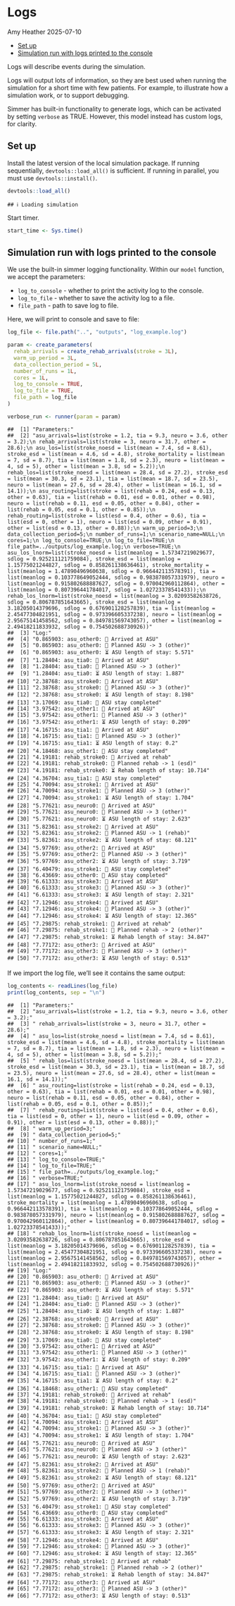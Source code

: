 Logs
================
Amy Heather
2025-07-10

- [Set up](#set-up)
- [Simulation run with logs printed to the
  console](#simulation-run-with-logs-printed-to-the-console)

Logs will describe events during the simulation.

Logs will output lots of information, so they are best used when running
the simulation for a short time with few patients. For example, to
illustrate how a simulation work, or to support debugging.

Simmer has built-in functionality to generate logs, which can be
activated by setting `verbose` as TRUE. However, this model instead has
custom logs, for clarity.

## Set up

Install the latest version of the local simulation package. If running
sequentially, `devtools::load_all()` is sufficient. If running in
parallel, you must use `devtools::install()`.

``` r
devtools::load_all()
```

    ## ℹ Loading simulation

Start timer.

``` r
start_time <- Sys.time()
```

## Simulation run with logs printed to the console

We use the built-in simmer logging functionality. Within our `model`
function, we accept the parameters:

- `log_to_console` - whether to print the activity log to the console.
- `log_to_file` - whether to save the activity log to a file.
- `file_path` - path to save log to file.

Here, we will print to console and save to file:

``` r
log_file <- file.path("..", "outputs", "log_example.log")

param <- create_parameters(
  rehab_arrivals = create_rehab_arrivals(stroke = 3L),
  warm_up_period = 3L,
  data_collection_period = 5L,
  number_of_runs = 1L,
  cores = 1L,
  log_to_console = TRUE,
  log_to_file = TRUE,
  file_path = log_file
)

verbose_run <- runner(param = param)
```

    ##  [1] "Parameters:"                                                                                                                                                                                                                                                                                                                                                                                                                                                                                                                                                                                                                                                                                                                                                                                                                                                                                                                                                                                                                                                                                                                                                                                                                                                                                                                                                                                                                                                                                                                                                                                                                                                                                                                                                                                                                                                                                                                                                                                                                                                                                                               
    ##  [2] "asu_arrivals=list(stroke = 1.2, tia = 9.3, neuro = 3.6, other = 3.2);\n rehab_arrivals=list(stroke = 3, neuro = 31.7, other = 28.6);\n asu_los=list(stroke_noesd = list(mean = 7.4, sd = 8.61), stroke_esd = list(mean = 4.6, sd = 4.8), stroke_mortality = list(mean = 7, sd = 8.7), tia = list(mean = 1.8, sd = 2.3), neuro = list(mean = 4, sd = 5), other = list(mean = 3.8, sd = 5.2));\n rehab_los=list(stroke_noesd = list(mean = 28.4, sd = 27.2), stroke_esd = list(mean = 30.3, sd = 23.1), tia = list(mean = 18.7, sd = 23.5), neuro = list(mean = 27.6, sd = 28.4), other = list(mean = 16.1, sd = 14.1));\n asu_routing=list(stroke = list(rehab = 0.24, esd = 0.13, other = 0.63), tia = list(rehab = 0.01, esd = 0.01, other = 0.98), neuro = list(rehab = 0.11, esd = 0.05, other = 0.84), other = list(rehab = 0.05, esd = 0.1, other = 0.85));\n rehab_routing=list(stroke = list(esd = 0.4, other = 0.6), tia = list(esd = 0, other = 1), neuro = list(esd = 0.09, other = 0.91), other = list(esd = 0.13, other = 0.88));\n warm_up_period=3;\n data_collection_period=5;\n number_of_runs=1;\n scenario_name=NULL;\n cores=1;\n log_to_console=TRUE;\n log_to_file=TRUE;\n file_path=../outputs/log_example.log;\n verbose=TRUE;\n asu_los_lnorm=list(stroke_noesd = list(meanlog = 1.57347219029677, sdlog = 0.925211121759084), stroke_esd = list(meanlog = 1.15775021244827, sdlog = 0.858261138636461), stroke_mortality = list(meanlog = 1.47890496960638, sdlog = 0.966442113578391), tia = list(meanlog = 0.103778649052444, sdlog = 0.983878057331979), neuro = list(meanlog = 0.915802688887627, sdlog = 0.970042960112864), other = list(meanlog = 0.807396441784017, sdlog = 1.02723378541433));\n rehab_los_lnorm=list(stroke_noesd = list(meanlog = 3.02093582638726, sdlog = 0.806787851643665), stroke_esd = list(meanlog = 3.18205014379696, sdlog = 0.676901128257839), tia = list(meanlog = 2.45477304821951, sdlog = 0.973396605337238), neuro = list(meanlog = 2.95675141458562, sdlog = 0.849781569743057), other = list(meanlog = 2.49418211833932, sdlog = 0.754502688730926))"
    ##  [3] "Log:"                                                                                                                                                                                                                                                                                                                                                                                                                                                                                                                                                                                                                                                                                                                                                                                                                                                                                                                                                                                                                                                                                                                                                                                                                                                                                                                                                                                                                                                                                                                                                                                                                                                                                                                                                                                                                                                                                                                                                                                                                                                                                                                      
    ##  [4] "0.865903: asu_other0: 🚶 Arrived at ASU"                                                                                                                                                                                                                                                                                                                                                                                                                                                                                                                                                                                                                                                                                                                                                                                                                                                                                                                                                                                                                                                                                                                                                                                                                                                                                                                                                                                                                                                                                                                                                                                                                                                                                                                                                                                                                                                                                                                                                                                                                                                                                   
    ##  [5] "0.865903: asu_other0: 🎯 Planned ASU -> 3 (other)"                                                                                                                                                                                                                                                                                                                                                                                                                                                                                                                                                                                                                                                                                                                                                                                                                                                                                                                                                                                                                                                                                                                                                                                                                                                                                                                                                                                                                                                                                                                                                                                                                                                                                                                                                                                                                                                                                                                                                                                                                                                                         
    ##  [6] "0.865903: asu_other0: ⏳ ASU length of stay: 5.571"                                                                                                                                                                                                                                                                                                                                                                                                                                                                                                                                                                                                                                                                                                                                                                                                                                                                                                                                                                                                                                                                                                                                                                                                                                                                                                                                                                                                                                                                                                                                                                                                                                                                                                                                                                                                                                                                                                                                                                                                                                                                        
    ##  [7] "1.28404: asu_tia0: 🚶 Arrived at ASU"                                                                                                                                                                                                                                                                                                                                                                                                                                                                                                                                                                                                                                                                                                                                                                                                                                                                                                                                                                                                                                                                                                                                                                                                                                                                                                                                                                                                                                                                                                                                                                                                                                                                                                                                                                                                                                                                                                                                                                                                                                                                                      
    ##  [8] "1.28404: asu_tia0: 🎯 Planned ASU -> 3 (other)"                                                                                                                                                                                                                                                                                                                                                                                                                                                                                                                                                                                                                                                                                                                                                                                                                                                                                                                                                                                                                                                                                                                                                                                                                                                                                                                                                                                                                                                                                                                                                                                                                                                                                                                                                                                                                                                                                                                                                                                                                                                                            
    ##  [9] "1.28404: asu_tia0: ⏳ ASU length of stay: 1.887"                                                                                                                                                                                                                                                                                                                                                                                                                                                                                                                                                                                                                                                                                                                                                                                                                                                                                                                                                                                                                                                                                                                                                                                                                                                                                                                                                                                                                                                                                                                                                                                                                                                                                                                                                                                                                                                                                                                                                                                                                                                                           
    ## [10] "2.38768: asu_stroke0: 🚶 Arrived at ASU"                                                                                                                                                                                                                                                                                                                                                                                                                                                                                                                                                                                                                                                                                                                                                                                                                                                                                                                                                                                                                                                                                                                                                                                                                                                                                                                                                                                                                                                                                                                                                                                                                                                                                                                                                                                                                                                                                                                                                                                                                                                                                   
    ## [11] "2.38768: asu_stroke0: 🎯 Planned ASU -> 3 (other)"                                                                                                                                                                                                                                                                                                                                                                                                                                                                                                                                                                                                                                                                                                                                                                                                                                                                                                                                                                                                                                                                                                                                                                                                                                                                                                                                                                                                                                                                                                                                                                                                                                                                                                                                                                                                                                                                                                                                                                                                                                                                         
    ## [12] "2.38768: asu_stroke0: ⏳ ASU length of stay: 8.198"                                                                                                                                                                                                                                                                                                                                                                                                                                                                                                                                                                                                                                                                                                                                                                                                                                                                                                                                                                                                                                                                                                                                                                                                                                                                                                                                                                                                                                                                                                                                                                                                                                                                                                                                                                                                                                                                                                                                                                                                                                                                        
    ## [13] "3.17069: asu_tia0: 🏁 ASU stay completed"                                                                                                                                                                                                                                                                                                                                                                                                                                                                                                                                                                                                                                                                                                                                                                                                                                                                                                                                                                                                                                                                                                                                                                                                                                                                                                                                                                                                                                                                                                                                                                                                                                                                                                                                                                                                                                                                                                                                                                                                                                                                                  
    ## [14] "3.97542: asu_other1: 🚶 Arrived at ASU"                                                                                                                                                                                                                                                                                                                                                                                                                                                                                                                                                                                                                                                                                                                                                                                                                                                                                                                                                                                                                                                                                                                                                                                                                                                                                                                                                                                                                                                                                                                                                                                                                                                                                                                                                                                                                                                                                                                                                                                                                                                                                    
    ## [15] "3.97542: asu_other1: 🎯 Planned ASU -> 3 (other)"                                                                                                                                                                                                                                                                                                                                                                                                                                                                                                                                                                                                                                                                                                                                                                                                                                                                                                                                                                                                                                                                                                                                                                                                                                                                                                                                                                                                                                                                                                                                                                                                                                                                                                                                                                                                                                                                                                                                                                                                                                                                          
    ## [16] "3.97542: asu_other1: ⏳ ASU length of stay: 0.209"                                                                                                                                                                                                                                                                                                                                                                                                                                                                                                                                                                                                                                                                                                                                                                                                                                                                                                                                                                                                                                                                                                                                                                                                                                                                                                                                                                                                                                                                                                                                                                                                                                                                                                                                                                                                                                                                                                                                                                                                                                                                         
    ## [17] "4.16715: asu_tia1: 🚶 Arrived at ASU"                                                                                                                                                                                                                                                                                                                                                                                                                                                                                                                                                                                                                                                                                                                                                                                                                                                                                                                                                                                                                                                                                                                                                                                                                                                                                                                                                                                                                                                                                                                                                                                                                                                                                                                                                                                                                                                                                                                                                                                                                                                                                      
    ## [18] "4.16715: asu_tia1: 🎯 Planned ASU -> 3 (other)"                                                                                                                                                                                                                                                                                                                                                                                                                                                                                                                                                                                                                                                                                                                                                                                                                                                                                                                                                                                                                                                                                                                                                                                                                                                                                                                                                                                                                                                                                                                                                                                                                                                                                                                                                                                                                                                                                                                                                                                                                                                                            
    ## [19] "4.16715: asu_tia1: ⏳ ASU length of stay: 0.2"                                                                                                                                                                                                                                                                                                                                                                                                                                                                                                                                                                                                                                                                                                                                                                                                                                                                                                                                                                                                                                                                                                                                                                                                                                                                                                                                                                                                                                                                                                                                                                                                                                                                                                                                                                                                                                                                                                                                                                                                                                                                             
    ## [20] "4.18468: asu_other1: 🏁 ASU stay completed"                                                                                                                                                                                                                                                                                                                                                                                                                                                                                                                                                                                                                                                                                                                                                                                                                                                                                                                                                                                                                                                                                                                                                                                                                                                                                                                                                                                                                                                                                                                                                                                                                                                                                                                                                                                                                                                                                                                                                                                                                                                                                
    ## [21] "4.19181: rehab_stroke0: 🚶 Arrived at rehab"                                                                                                                                                                                                                                                                                                                                                                                                                                                                                                                                                                                                                                                                                                                                                                                                                                                                                                                                                                                                                                                                                                                                                                                                                                                                                                                                                                                                                                                                                                                                                                                                                                                                                                                                                                                                                                                                                                                                                                                                                                                                               
    ## [22] "4.19181: rehab_stroke0: 🎯 Planned rehab -> 1 (esd)"                                                                                                                                                                                                                                                                                                                                                                                                                                                                                                                                                                                                                                                                                                                                                                                                                                                                                                                                                                                                                                                                                                                                                                                                                                                                                                                                                                                                                                                                                                                                                                                                                                                                                                                                                                                                                                                                                                                                                                                                                                                                       
    ## [23] "4.19181: rehab_stroke0: ⏳ Rehab length of stay: 10.714"                                                                                                                                                                                                                                                                                                                                                                                                                                                                                                                                                                                                                                                                                                                                                                                                                                                                                                                                                                                                                                                                                                                                                                                                                                                                                                                                                                                                                                                                                                                                                                                                                                                                                                                                                                                                                                                                                                                                                                                                                                                                   
    ## [24] "4.36704: asu_tia1: 🏁 ASU stay completed"                                                                                                                                                                                                                                                                                                                                                                                                                                                                                                                                                                                                                                                                                                                                                                                                                                                                                                                                                                                                                                                                                                                                                                                                                                                                                                                                                                                                                                                                                                                                                                                                                                                                                                                                                                                                                                                                                                                                                                                                                                                                                  
    ## [25] "4.70094: asu_stroke1: 🚶 Arrived at ASU"                                                                                                                                                                                                                                                                                                                                                                                                                                                                                                                                                                                                                                                                                                                                                                                                                                                                                                                                                                                                                                                                                                                                                                                                                                                                                                                                                                                                                                                                                                                                                                                                                                                                                                                                                                                                                                                                                                                                                                                                                                                                                   
    ## [26] "4.70094: asu_stroke1: 🎯 Planned ASU -> 3 (other)"                                                                                                                                                                                                                                                                                                                                                                                                                                                                                                                                                                                                                                                                                                                                                                                                                                                                                                                                                                                                                                                                                                                                                                                                                                                                                                                                                                                                                                                                                                                                                                                                                                                                                                                                                                                                                                                                                                                                                                                                                                                                         
    ## [27] "4.70094: asu_stroke1: ⏳ ASU length of stay: 1.704"                                                                                                                                                                                                                                                                                                                                                                                                                                                                                                                                                                                                                                                                                                                                                                                                                                                                                                                                                                                                                                                                                                                                                                                                                                                                                                                                                                                                                                                                                                                                                                                                                                                                                                                                                                                                                                                                                                                                                                                                                                                                        
    ## [28] "5.77621: asu_neuro0: 🚶 Arrived at ASU"                                                                                                                                                                                                                                                                                                                                                                                                                                                                                                                                                                                                                                                                                                                                                                                                                                                                                                                                                                                                                                                                                                                                                                                                                                                                                                                                                                                                                                                                                                                                                                                                                                                                                                                                                                                                                                                                                                                                                                                                                                                                                    
    ## [29] "5.77621: asu_neuro0: 🎯 Planned ASU -> 3 (other)"                                                                                                                                                                                                                                                                                                                                                                                                                                                                                                                                                                                                                                                                                                                                                                                                                                                                                                                                                                                                                                                                                                                                                                                                                                                                                                                                                                                                                                                                                                                                                                                                                                                                                                                                                                                                                                                                                                                                                                                                                                                                          
    ## [30] "5.77621: asu_neuro0: ⏳ ASU length of stay: 2.623"                                                                                                                                                                                                                                                                                                                                                                                                                                                                                                                                                                                                                                                                                                                                                                                                                                                                                                                                                                                                                                                                                                                                                                                                                                                                                                                                                                                                                                                                                                                                                                                                                                                                                                                                                                                                                                                                                                                                                                                                                                                                         
    ## [31] "5.82361: asu_stroke2: 🚶 Arrived at ASU"                                                                                                                                                                                                                                                                                                                                                                                                                                                                                                                                                                                                                                                                                                                                                                                                                                                                                                                                                                                                                                                                                                                                                                                                                                                                                                                                                                                                                                                                                                                                                                                                                                                                                                                                                                                                                                                                                                                                                                                                                                                                                   
    ## [32] "5.82361: asu_stroke2: 🎯 Planned ASU -> 1 (rehab)"                                                                                                                                                                                                                                                                                                                                                                                                                                                                                                                                                                                                                                                                                                                                                                                                                                                                                                                                                                                                                                                                                                                                                                                                                                                                                                                                                                                                                                                                                                                                                                                                                                                                                                                                                                                                                                                                                                                                                                                                                                                                         
    ## [33] "5.82361: asu_stroke2: ⏳ ASU length of stay: 68.121"                                                                                                                                                                                                                                                                                                                                                                                                                                                                                                                                                                                                                                                                                                                                                                                                                                                                                                                                                                                                                                                                                                                                                                                                                                                                                                                                                                                                                                                                                                                                                                                                                                                                                                                                                                                                                                                                                                                                                                                                                                                                       
    ## [34] "5.97769: asu_other2: 🚶 Arrived at ASU"                                                                                                                                                                                                                                                                                                                                                                                                                                                                                                                                                                                                                                                                                                                                                                                                                                                                                                                                                                                                                                                                                                                                                                                                                                                                                                                                                                                                                                                                                                                                                                                                                                                                                                                                                                                                                                                                                                                                                                                                                                                                                    
    ## [35] "5.97769: asu_other2: 🎯 Planned ASU -> 3 (other)"                                                                                                                                                                                                                                                                                                                                                                                                                                                                                                                                                                                                                                                                                                                                                                                                                                                                                                                                                                                                                                                                                                                                                                                                                                                                                                                                                                                                                                                                                                                                                                                                                                                                                                                                                                                                                                                                                                                                                                                                                                                                          
    ## [36] "5.97769: asu_other2: ⏳ ASU length of stay: 3.719"                                                                                                                                                                                                                                                                                                                                                                                                                                                                                                                                                                                                                                                                                                                                                                                                                                                                                                                                                                                                                                                                                                                                                                                                                                                                                                                                                                                                                                                                                                                                                                                                                                                                                                                                                                                                                                                                                                                                                                                                                                                                         
    ## [37] "6.40479: asu_stroke1: 🏁 ASU stay completed"                                                                                                                                                                                                                                                                                                                                                                                                                                                                                                                                                                                                                                                                                                                                                                                                                                                                                                                                                                                                                                                                                                                                                                                                                                                                                                                                                                                                                                                                                                                                                                                                                                                                                                                                                                                                                                                                                                                                                                                                                                                                               
    ## [38] "6.43669: asu_other0: 🏁 ASU stay completed"                                                                                                                                                                                                                                                                                                                                                                                                                                                                                                                                                                                                                                                                                                                                                                                                                                                                                                                                                                                                                                                                                                                                                                                                                                                                                                                                                                                                                                                                                                                                                                                                                                                                                                                                                                                                                                                                                                                                                                                                                                                                                
    ## [39] "6.61333: asu_stroke3: 🚶 Arrived at ASU"                                                                                                                                                                                                                                                                                                                                                                                                                                                                                                                                                                                                                                                                                                                                                                                                                                                                                                                                                                                                                                                                                                                                                                                                                                                                                                                                                                                                                                                                                                                                                                                                                                                                                                                                                                                                                                                                                                                                                                                                                                                                                   
    ## [40] "6.61333: asu_stroke3: 🎯 Planned ASU -> 3 (other)"                                                                                                                                                                                                                                                                                                                                                                                                                                                                                                                                                                                                                                                                                                                                                                                                                                                                                                                                                                                                                                                                                                                                                                                                                                                                                                                                                                                                                                                                                                                                                                                                                                                                                                                                                                                                                                                                                                                                                                                                                                                                         
    ## [41] "6.61333: asu_stroke3: ⏳ ASU length of stay: 2.321"                                                                                                                                                                                                                                                                                                                                                                                                                                                                                                                                                                                                                                                                                                                                                                                                                                                                                                                                                                                                                                                                                                                                                                                                                                                                                                                                                                                                                                                                                                                                                                                                                                                                                                                                                                                                                                                                                                                                                                                                                                                                        
    ## [42] "7.12946: asu_stroke4: 🚶 Arrived at ASU"                                                                                                                                                                                                                                                                                                                                                                                                                                                                                                                                                                                                                                                                                                                                                                                                                                                                                                                                                                                                                                                                                                                                                                                                                                                                                                                                                                                                                                                                                                                                                                                                                                                                                                                                                                                                                                                                                                                                                                                                                                                                                   
    ## [43] "7.12946: asu_stroke4: 🎯 Planned ASU -> 3 (other)"                                                                                                                                                                                                                                                                                                                                                                                                                                                                                                                                                                                                                                                                                                                                                                                                                                                                                                                                                                                                                                                                                                                                                                                                                                                                                                                                                                                                                                                                                                                                                                                                                                                                                                                                                                                                                                                                                                                                                                                                                                                                         
    ## [44] "7.12946: asu_stroke4: ⏳ ASU length of stay: 12.365"                                                                                                                                                                                                                                                                                                                                                                                                                                                                                                                                                                                                                                                                                                                                                                                                                                                                                                                                                                                                                                                                                                                                                                                                                                                                                                                                                                                                                                                                                                                                                                                                                                                                                                                                                                                                                                                                                                                                                                                                                                                                       
    ## [45] "7.29875: rehab_stroke1: 🚶 Arrived at rehab"                                                                                                                                                                                                                                                                                                                                                                                                                                                                                                                                                                                                                                                                                                                                                                                                                                                                                                                                                                                                                                                                                                                                                                                                                                                                                                                                                                                                                                                                                                                                                                                                                                                                                                                                                                                                                                                                                                                                                                                                                                                                               
    ## [46] "7.29875: rehab_stroke1: 🎯 Planned rehab -> 2 (other)"                                                                                                                                                                                                                                                                                                                                                                                                                                                                                                                                                                                                                                                                                                                                                                                                                                                                                                                                                                                                                                                                                                                                                                                                                                                                                                                                                                                                                                                                                                                                                                                                                                                                                                                                                                                                                                                                                                                                                                                                                                                                     
    ## [47] "7.29875: rehab_stroke1: ⏳ Rehab length of stay: 34.847"                                                                                                                                                                                                                                                                                                                                                                                                                                                                                                                                                                                                                                                                                                                                                                                                                                                                                                                                                                                                                                                                                                                                                                                                                                                                                                                                                                                                                                                                                                                                                                                                                                                                                                                                                                                                                                                                                                                                                                                                                                                                   
    ## [48] "7.77172: asu_other3: 🚶 Arrived at ASU"                                                                                                                                                                                                                                                                                                                                                                                                                                                                                                                                                                                                                                                                                                                                                                                                                                                                                                                                                                                                                                                                                                                                                                                                                                                                                                                                                                                                                                                                                                                                                                                                                                                                                                                                                                                                                                                                                                                                                                                                                                                                                    
    ## [49] "7.77172: asu_other3: 🎯 Planned ASU -> 3 (other)"                                                                                                                                                                                                                                                                                                                                                                                                                                                                                                                                                                                                                                                                                                                                                                                                                                                                                                                                                                                                                                                                                                                                                                                                                                                                                                                                                                                                                                                                                                                                                                                                                                                                                                                                                                                                                                                                                                                                                                                                                                                                          
    ## [50] "7.77172: asu_other3: ⏳ ASU length of stay: 0.513"

If we import the log file, we’ll see it contains the same output:

``` r
log_contents <- readLines(log_file)
print(log_contents, sep = "\n")
```

    ##  [1] "Parameters:"                                                                                                                                                                                                                                                                                                                                                                                                                                                              
    ##  [2] "asu_arrivals=list(stroke = 1.2, tia = 9.3, neuro = 3.6, other = 3.2);"                                                                                                                                                                                                                                                                                                                                                                                                    
    ##  [3] " rehab_arrivals=list(stroke = 3, neuro = 31.7, other = 28.6);"                                                                                                                                                                                                                                                                                                                                                                                                            
    ##  [4] " asu_los=list(stroke_noesd = list(mean = 7.4, sd = 8.61), stroke_esd = list(mean = 4.6, sd = 4.8), stroke_mortality = list(mean = 7, sd = 8.7), tia = list(mean = 1.8, sd = 2.3), neuro = list(mean = 4, sd = 5), other = list(mean = 3.8, sd = 5.2));"                                                                                                                                                                                                                   
    ##  [5] " rehab_los=list(stroke_noesd = list(mean = 28.4, sd = 27.2), stroke_esd = list(mean = 30.3, sd = 23.1), tia = list(mean = 18.7, sd = 23.5), neuro = list(mean = 27.6, sd = 28.4), other = list(mean = 16.1, sd = 14.1));"                                                                                                                                                                                                                                                 
    ##  [6] " asu_routing=list(stroke = list(rehab = 0.24, esd = 0.13, other = 0.63), tia = list(rehab = 0.01, esd = 0.01, other = 0.98), neuro = list(rehab = 0.11, esd = 0.05, other = 0.84), other = list(rehab = 0.05, esd = 0.1, other = 0.85));"                                                                                                                                                                                                                                 
    ##  [7] " rehab_routing=list(stroke = list(esd = 0.4, other = 0.6), tia = list(esd = 0, other = 1), neuro = list(esd = 0.09, other = 0.91), other = list(esd = 0.13, other = 0.88));"                                                                                                                                                                                                                                                                                              
    ##  [8] " warm_up_period=3;"                                                                                                                                                                                                                                                                                                                                                                                                                                                       
    ##  [9] " data_collection_period=5;"                                                                                                                                                                                                                                                                                                                                                                                                                                               
    ## [10] " number_of_runs=1;"                                                                                                                                                                                                                                                                                                                                                                                                                                                       
    ## [11] " scenario_name=NULL;"                                                                                                                                                                                                                                                                                                                                                                                                                                                     
    ## [12] " cores=1;"                                                                                                                                                                                                                                                                                                                                                                                                                                                                
    ## [13] " log_to_console=TRUE;"                                                                                                                                                                                                                                                                                                                                                                                                                                                    
    ## [14] " log_to_file=TRUE;"                                                                                                                                                                                                                                                                                                                                                                                                                                                       
    ## [15] " file_path=../outputs/log_example.log;"                                                                                                                                                                                                                                                                                                                                                                                                                                   
    ## [16] " verbose=TRUE;"                                                                                                                                                                                                                                                                                                                                                                                                                                                           
    ## [17] " asu_los_lnorm=list(stroke_noesd = list(meanlog = 1.57347219029677, sdlog = 0.925211121759084), stroke_esd = list(meanlog = 1.15775021244827, sdlog = 0.858261138636461), stroke_mortality = list(meanlog = 1.47890496960638, sdlog = 0.966442113578391), tia = list(meanlog = 0.103778649052444, sdlog = 0.983878057331979), neuro = list(meanlog = 0.915802688887627, sdlog = 0.970042960112864), other = list(meanlog = 0.807396441784017, sdlog = 1.02723378541433));"
    ## [18] " rehab_los_lnorm=list(stroke_noesd = list(meanlog = 3.02093582638726, sdlog = 0.806787851643665), stroke_esd = list(meanlog = 3.18205014379696, sdlog = 0.676901128257839), tia = list(meanlog = 2.45477304821951, sdlog = 0.973396605337238), neuro = list(meanlog = 2.95675141458562, sdlog = 0.849781569743057), other = list(meanlog = 2.49418211833932, sdlog = 0.754502688730926))"                                                                                 
    ## [19] "Log:"                                                                                                                                                                                                                                                                                                                                                                                                                                                                     
    ## [20] "0.865903: asu_other0: 🚶 Arrived at ASU"                                                                                                                                                                                                                                                                                                                                                                                                                                  
    ## [21] "0.865903: asu_other0: 🎯 Planned ASU -> 3 (other)"                                                                                                                                                                                                                                                                                                                                                                                                                        
    ## [22] "0.865903: asu_other0: ⏳ ASU length of stay: 5.571"                                                                                                                                                                                                                                                                                                                                                                                                                       
    ## [23] "1.28404: asu_tia0: 🚶 Arrived at ASU"                                                                                                                                                                                                                                                                                                                                                                                                                                     
    ## [24] "1.28404: asu_tia0: 🎯 Planned ASU -> 3 (other)"                                                                                                                                                                                                                                                                                                                                                                                                                           
    ## [25] "1.28404: asu_tia0: ⏳ ASU length of stay: 1.887"                                                                                                                                                                                                                                                                                                                                                                                                                          
    ## [26] "2.38768: asu_stroke0: 🚶 Arrived at ASU"                                                                                                                                                                                                                                                                                                                                                                                                                                  
    ## [27] "2.38768: asu_stroke0: 🎯 Planned ASU -> 3 (other)"                                                                                                                                                                                                                                                                                                                                                                                                                        
    ## [28] "2.38768: asu_stroke0: ⏳ ASU length of stay: 8.198"                                                                                                                                                                                                                                                                                                                                                                                                                       
    ## [29] "3.17069: asu_tia0: 🏁 ASU stay completed"                                                                                                                                                                                                                                                                                                                                                                                                                                 
    ## [30] "3.97542: asu_other1: 🚶 Arrived at ASU"                                                                                                                                                                                                                                                                                                                                                                                                                                   
    ## [31] "3.97542: asu_other1: 🎯 Planned ASU -> 3 (other)"                                                                                                                                                                                                                                                                                                                                                                                                                         
    ## [32] "3.97542: asu_other1: ⏳ ASU length of stay: 0.209"                                                                                                                                                                                                                                                                                                                                                                                                                        
    ## [33] "4.16715: asu_tia1: 🚶 Arrived at ASU"                                                                                                                                                                                                                                                                                                                                                                                                                                     
    ## [34] "4.16715: asu_tia1: 🎯 Planned ASU -> 3 (other)"                                                                                                                                                                                                                                                                                                                                                                                                                           
    ## [35] "4.16715: asu_tia1: ⏳ ASU length of stay: 0.2"                                                                                                                                                                                                                                                                                                                                                                                                                            
    ## [36] "4.18468: asu_other1: 🏁 ASU stay completed"                                                                                                                                                                                                                                                                                                                                                                                                                               
    ## [37] "4.19181: rehab_stroke0: 🚶 Arrived at rehab"                                                                                                                                                                                                                                                                                                                                                                                                                              
    ## [38] "4.19181: rehab_stroke0: 🎯 Planned rehab -> 1 (esd)"                                                                                                                                                                                                                                                                                                                                                                                                                      
    ## [39] "4.19181: rehab_stroke0: ⏳ Rehab length of stay: 10.714"                                                                                                                                                                                                                                                                                                                                                                                                                  
    ## [40] "4.36704: asu_tia1: 🏁 ASU stay completed"                                                                                                                                                                                                                                                                                                                                                                                                                                 
    ## [41] "4.70094: asu_stroke1: 🚶 Arrived at ASU"                                                                                                                                                                                                                                                                                                                                                                                                                                  
    ## [42] "4.70094: asu_stroke1: 🎯 Planned ASU -> 3 (other)"                                                                                                                                                                                                                                                                                                                                                                                                                        
    ## [43] "4.70094: asu_stroke1: ⏳ ASU length of stay: 1.704"                                                                                                                                                                                                                                                                                                                                                                                                                       
    ## [44] "5.77621: asu_neuro0: 🚶 Arrived at ASU"                                                                                                                                                                                                                                                                                                                                                                                                                                   
    ## [45] "5.77621: asu_neuro0: 🎯 Planned ASU -> 3 (other)"                                                                                                                                                                                                                                                                                                                                                                                                                         
    ## [46] "5.77621: asu_neuro0: ⏳ ASU length of stay: 2.623"                                                                                                                                                                                                                                                                                                                                                                                                                        
    ## [47] "5.82361: asu_stroke2: 🚶 Arrived at ASU"                                                                                                                                                                                                                                                                                                                                                                                                                                  
    ## [48] "5.82361: asu_stroke2: 🎯 Planned ASU -> 1 (rehab)"                                                                                                                                                                                                                                                                                                                                                                                                                        
    ## [49] "5.82361: asu_stroke2: ⏳ ASU length of stay: 68.121"                                                                                                                                                                                                                                                                                                                                                                                                                      
    ## [50] "5.97769: asu_other2: 🚶 Arrived at ASU"                                                                                                                                                                                                                                                                                                                                                                                                                                   
    ## [51] "5.97769: asu_other2: 🎯 Planned ASU -> 3 (other)"                                                                                                                                                                                                                                                                                                                                                                                                                         
    ## [52] "5.97769: asu_other2: ⏳ ASU length of stay: 3.719"                                                                                                                                                                                                                                                                                                                                                                                                                        
    ## [53] "6.40479: asu_stroke1: 🏁 ASU stay completed"                                                                                                                                                                                                                                                                                                                                                                                                                              
    ## [54] "6.43669: asu_other0: 🏁 ASU stay completed"                                                                                                                                                                                                                                                                                                                                                                                                                               
    ## [55] "6.61333: asu_stroke3: 🚶 Arrived at ASU"                                                                                                                                                                                                                                                                                                                                                                                                                                  
    ## [56] "6.61333: asu_stroke3: 🎯 Planned ASU -> 3 (other)"                                                                                                                                                                                                                                                                                                                                                                                                                        
    ## [57] "6.61333: asu_stroke3: ⏳ ASU length of stay: 2.321"                                                                                                                                                                                                                                                                                                                                                                                                                       
    ## [58] "7.12946: asu_stroke4: 🚶 Arrived at ASU"                                                                                                                                                                                                                                                                                                                                                                                                                                  
    ## [59] "7.12946: asu_stroke4: 🎯 Planned ASU -> 3 (other)"                                                                                                                                                                                                                                                                                                                                                                                                                        
    ## [60] "7.12946: asu_stroke4: ⏳ ASU length of stay: 12.365"                                                                                                                                                                                                                                                                                                                                                                                                                      
    ## [61] "7.29875: rehab_stroke1: 🚶 Arrived at rehab"                                                                                                                                                                                                                                                                                                                                                                                                                              
    ## [62] "7.29875: rehab_stroke1: 🎯 Planned rehab -> 2 (other)"                                                                                                                                                                                                                                                                                                                                                                                                                    
    ## [63] "7.29875: rehab_stroke1: ⏳ Rehab length of stay: 34.847"                                                                                                                                                                                                                                                                                                                                                                                                                  
    ## [64] "7.77172: asu_other3: 🚶 Arrived at ASU"                                                                                                                                                                                                                                                                                                                                                                                                                                   
    ## [65] "7.77172: asu_other3: 🎯 Planned ASU -> 3 (other)"                                                                                                                                                                                                                                                                                                                                                                                                                         
    ## [66] "7.77172: asu_other3: ⏳ ASU length of stay: 0.513"
